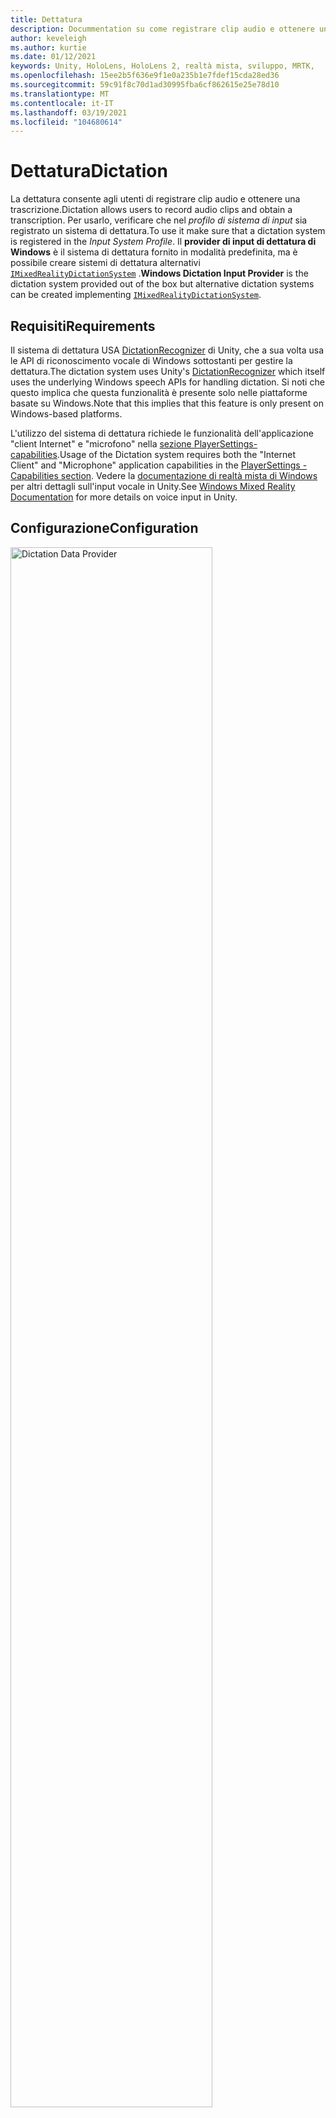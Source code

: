 ```yaml
---
title: Dettatura
description: Docummentation su come registrare clip audio e ottenere una trascrizione in MRTK
author: keveleigh
ms.author: kurtie
ms.date: 01/12/2021
keywords: Unity, HoloLens, HoloLens 2, realtà mista, sviluppo, MRTK,
ms.openlocfilehash: 15ee2b5f636e9f1e0a235b1e7fdef15cda28ed36
ms.sourcegitcommit: 59c91f8c70d1ad30995fba6cf862615e25e78d10
ms.translationtype: MT
ms.contentlocale: it-IT
ms.lasthandoff: 03/19/2021
ms.locfileid: "104680614"
---
```

# <a name="dictation"></a><span data-ttu-id="849fe-104">Dettatura</span><span class="sxs-lookup"><span data-stu-id="849fe-104">Dictation</span></span>

<span data-ttu-id="849fe-105">La dettatura consente agli utenti di registrare clip audio e ottenere una trascrizione.</span><span class="sxs-lookup"><span data-stu-id="849fe-105">Dictation allows users to record audio clips and obtain a transcription.</span></span> <span data-ttu-id="849fe-106">Per usarlo, verificare che nel *profilo di sistema di input* sia registrato un sistema di dettatura.</span><span class="sxs-lookup"><span data-stu-id="849fe-106">To use it make sure that a dictation system is registered in the *Input System Profile*.</span></span> <span data-ttu-id="849fe-107">Il **provider di input di dettatura di Windows** è il sistema di dettatura fornito in modalità predefinita, ma è possibile creare sistemi di dettatura alternativi [`IMixedRealityDictationSystem`](xref:Microsoft.MixedReality.Toolkit.Input.IMixedRealityDictationSystem) .</span><span class="sxs-lookup"><span data-stu-id="849fe-107">**Windows Dictation Input Provider** is the dictation system provided out of the box but alternative dictation systems can be created implementing [`IMixedRealityDictationSystem`](xref:Microsoft.MixedReality.Toolkit.Input.IMixedRealityDictationSystem).</span></span>

## <a name="requirements"></a><span data-ttu-id="849fe-108">Requisiti</span><span class="sxs-lookup"><span data-stu-id="849fe-108">Requirements</span></span>

<span data-ttu-id="849fe-109">Il sistema di dettatura USA [DictationRecognizer](https://docs.unity3d.com/ScriptReference/Windows.Speech.DictationRecognizer.html) di Unity, che a sua volta usa le API di riconoscimento vocale di Windows sottostanti per gestire la dettatura.</span><span class="sxs-lookup"><span data-stu-id="849fe-109">The dictation system uses Unity's [DictationRecognizer](https://docs.unity3d.com/ScriptReference/Windows.Speech.DictationRecognizer.html) which itself uses the underlying Windows speech APIs for handling dictation.</span></span> <span data-ttu-id="849fe-110">Si noti che questo implica che questa funzionalità è presente solo nelle piattaforme basate su Windows.</span><span class="sxs-lookup"><span data-stu-id="849fe-110">Note that this implies that this feature is only present on Windows-based platforms.</span></span>

<span data-ttu-id="849fe-111">L'utilizzo del sistema di dettatura richiede le funzionalità dell'applicazione "client Internet" e "microfono" nella [sezione PlayerSettings-capabilities](https://docs.unity3d.com/Manual/class-PlayerSettingsWSA.html#Capabilities).</span><span class="sxs-lookup"><span data-stu-id="849fe-111">Usage of the Dictation system requires both the "Internet Client" and "Microphone" application capabilities in the [PlayerSettings - Capabilities section](https://docs.unity3d.com/Manual/class-PlayerSettingsWSA.html#Capabilities).</span></span>
<span data-ttu-id="849fe-112">Vedere la [documentazione di realtà mista di Windows](https://docs.microsoft.com/windows/mixed-reality/voice-input-in-unity#dictation) per altri dettagli sull'input vocale in Unity.</span><span class="sxs-lookup"><span data-stu-id="849fe-112">See [Windows Mixed Reality Documentation](https://docs.microsoft.com/windows/mixed-reality/voice-input-in-unity#dictation) for more details on voice input in Unity.</span></span>

## <a name="configuration"></a><span data-ttu-id="849fe-113">Configurazione</span><span class="sxs-lookup"><span data-stu-id="849fe-113">Configuration</span></span>

<img src="../images/input/DictationDataProvider.png" width="80%" class="center" alt="Dictation Data Provider">

<span data-ttu-id="849fe-114">Dopo aver configurato un servizio di dettatura, è possibile usare lo [`DictationHandler`](xref:Microsoft.MixedReality.Toolkit.Input.DictationHandler) script per avviare e arrestare la registrazione delle sessioni e ottenere i risultati della trascrizione tramite UnityEvents.</span><span class="sxs-lookup"><span data-stu-id="849fe-114">Once you have a dictation service set up, you can use the [`DictationHandler`](xref:Microsoft.MixedReality.Toolkit.Input.DictationHandler) script to start and stop recording sessions and obtain the transcription results via UnityEvents.</span></span>

<img src="../images/input/DictationHandler.png" width="80%" class="center" alt="Dictation Handler">

- <span data-ttu-id="849fe-115">L' **ipotesi di dettatura** viene generata quando l'utente parla con trascrizioni iniziali e approssimative dell'audio acquisite finora.</span><span class="sxs-lookup"><span data-stu-id="849fe-115">**Dictation Hypothesis** is raised as the user speaks with early, rough transcriptions of the audio captured so far.</span></span>
- <span data-ttu-id="849fe-116">Il **risultato della dettatura** viene generato alla fine di ogni frase, ad esempio quando l'utente esegue la sospensione, con la trascrizione finale dell'audio acquisita finora.</span><span class="sxs-lookup"><span data-stu-id="849fe-116">**Dictation Result** is raised at the end of each sentence (i.e. when the user pauses) with the final transcription of the audio captured so far.</span></span>
- <span data-ttu-id="849fe-117">La **Dettatura completa** viene generata alla fine della sessione di registrazione con la trascrizione finale completa dell'audio.</span><span class="sxs-lookup"><span data-stu-id="849fe-117">**Dictation Complete** is raised at the end of the recording session with the full, final transcription of the audio.</span></span>
- <span data-ttu-id="849fe-118">L' **errore di dettatura** viene generato per segnalare gli errori nel servizio di dettatura.</span><span class="sxs-lookup"><span data-stu-id="849fe-118">**Dictation Error** is raised to inform of errors in the dictation service.</span></span> <span data-ttu-id="849fe-119">La trascrizione in questo caso contiene una descrizione dell'errore.</span><span class="sxs-lookup"><span data-stu-id="849fe-119">The transcription in this case contains a description of the error.</span></span>

## <a name="example-scene"></a><span data-ttu-id="849fe-120">Scena di esempio</span><span class="sxs-lookup"><span data-stu-id="849fe-120">Example scene</span></span>

<span data-ttu-id="849fe-121">La scena di **Dettatura** in `MRTK/Examples/Demos/Input/Scenes/Dictation` Mostra lo `DictationHandler` script in uso.</span><span class="sxs-lookup"><span data-stu-id="849fe-121">**Dictation** scene in `MRTK/Examples/Demos/Input/Scenes/Dictation` shows the `DictationHandler` script in use.</span></span> <span data-ttu-id="849fe-122">Se è necessario un maggiore controllo, è possibile estendere questo script o creare un'implementazione personalizzata [`IMixedRealityDictationHandler`](xref:Microsoft.MixedReality.Toolkit.Input.IMixedRealityDictationHandler) per ricevere direttamente gli eventi di dettatura.</span><span class="sxs-lookup"><span data-stu-id="849fe-122">If you need more control, you can either extend this script or create your own implementing [`IMixedRealityDictationHandler`](xref:Microsoft.MixedReality.Toolkit.Input.IMixedRealityDictationHandler) to receive dictation events directly.</span></span>

<img src="../images/input/DictationDemo.png" width="80%" class="center" alt="Dictation Demo">
